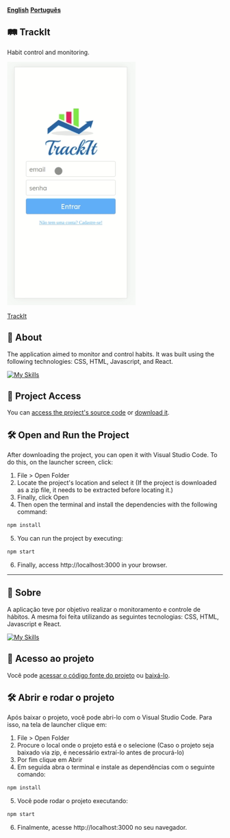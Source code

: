 [**English**](#railway_track-trackit)
[**Português**](#-sobre)

## :railway_track: TrackIt

<p>Habit control and monitoring.</p>

<img src=/src/Images/trackit.gif width="300" />

[TrackIt](https://projeto10-trackit-virid.vercel.app/)

## 📝 About

<p>The application aimed to monitor and control habits. It was built using the following technologies: CSS, HTML, Javascript, and React.
</p>

[![My Skills](https://skills.thijs.gg/icons?i=html,css,javascript,react&theme=light)](https://skills.thijs.gg)

## 📁 Project Access

You can [access the project's source code](https://github.com/ccarlaa/projeto10-trackit) or [download it](https://github.com/ccarlaa/projeto10-trackit/archive/refs/heads/main.zip).

## 🛠️ Open and Run the Project

After downloading the project, you can open it with Visual Studio Code. To do this, on the launcher screen, click:

1. File > Open Folder
2. Locate the project's location and select it (If the project is downloaded as a zip file, it needs to be extracted before locating it.)
3. Finally, click Open
4. Then open the terminal and install the dependencies with the following command:

```bash
npm install 
```
5. You can run the project by executing:

```bash
npm start
```

6. Finally, access http://localhost:3000 in your browser.

***
## 📝 Sobre

<p>A aplicação teve por objetivo realizar o monitoramento e controle de hábitos.
A mesma foi feita  utilizando as seguintes tecnologias: CSS, HTML, Javascript e React.
</p>

[![My Skills](https://skills.thijs.gg/icons?i=html,css,javascript,react&theme=light)](https://skills.thijs.gg)

## 📁 Acesso ao projeto

Você pode [acessar o código fonte do projeto](https://github.com/ccarlaa/projeto10-trackit) ou [baixá-lo](https://github.com/ccarlaa/projeto10-trackit/archive/refs/heads/main.zip).

## 🛠️ Abrir e rodar o projeto

Após baixar o projeto, você pode abri-lo com o Visual Studio Code. Para isso, na tela de launcher clique em:

1. File > Open Folder
2. Procure o local onde o projeto está e o selecione (Caso o projeto seja baixado via zip, é necessário extraí-lo antes de procurá-lo)
3. Por fim clique em Abrir
4. Em seguida abra o terminal e instale as dependências com o seguinte comando:

```bash
npm install 
```

5. Você  pode rodar o projeto executando:

```bash
npm start
```
6. Finalmente, acesse http://localhost:3000 no seu navegador.
